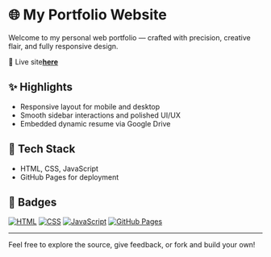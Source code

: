 # 🌐 My Portfolio Website

Welcome to my personal web portfolio — crafted with precision, creative flair, and fully responsive design.

🔗 Live site[**here**](https://alijakazi.github.io/portfolio/)

## ✨ Highlights
- Responsive layout for mobile and desktop
- Smooth sidebar interactions and polished UI/UX
- Embedded dynamic resume via Google Drive

## 🧰 Tech Stack
- HTML, CSS, JavaScript
- GitHub Pages for deployment

## 🔗 Badges

[![HTML](https://img.shields.io/badge/HTML5-E34F26?logo=html5&logoColor=white)](https://developer.mozilla.org/en-US/docs/Web/HTML)
[![CSS](https://img.shields.io/badge/CSS3-1572B6?logo=css3&logoColor=white)](https://developer.mozilla.org/en-US/docs/Web/CSS)
[![JavaScript](https://img.shields.io/badge/JavaScript-F7DF1E?logo=javascript&logoColor=black)](https://developer.mozilla.org/en-US/docs/Web/JavaScript)
[![GitHub Pages](https://img.shields.io/badge/Deployed-GitHub%20Pages-blue?logo=github)](https://alijakazi.github.io/portfolio/)


---

Feel free to explore the source, give feedback, or fork and build your own!

